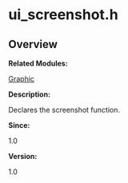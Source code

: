 # ui\_screenshot.h<a name="EN-US_TOPIC_0000001055678080"></a>

## **Overview**<a name="section808499035093528"></a>

**Related Modules:**

[Graphic](graphic.md)

**Description:**

Declares the screenshot function. 

**Since:**

1.0

**Version:**

1.0

